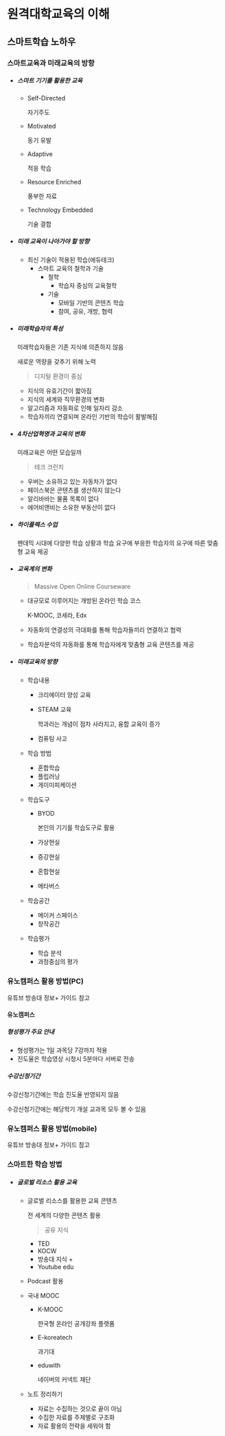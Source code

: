 # 원격대학교육의 이해

## 스마트학습 노하우

### 스마트교육과 미래교육의 방향

- ##### 스마트 기기를 활용한 교육

  - Self-Directed

    자기주도

  - Motivated

    동기 유발

  - Adaptive

    적응 학습

  - Resource Enriched

    풍부한 자료

  - Technology Embedded

    기술 결합

- ##### 미래 교육이 나아가야 할 방향

  - 최신 기술이 적용된 학습(에듀테크)
    - 스마트 교육의 철학과 기술
      - 철학
        - 학습자 중심의 교육철학
      - 기술
        - 모바일 기반의 콘텐츠 학습
        - 참여, 공유, 개방, 협력

- ##### 미래학습자의 특성

  미래학습자들은 기존 지식에 의존하지 않음

  새로운 역량을 갖추기 위해 노력

  >  디지털 환경이 중심

  - 지식의 유효기간이 짧아짐
  - 지식의 세계와 직무환경의 변화
  - 알고리즘과 자동화로 인해 일자리 감소
  - 학습자끼리 연결되며 온라인 기반의 학습이 활발해짐

- ##### 4차산업혁명과 교육의 변화

  미래교육은 어떤  모습일까

  > 테크 크런치

  - 우버는 소유하고 있는 자동차가 없다
  - 페이스북은 콘텐츠를 생산하지 않는다
  - 알리바바는 물품 목록이 없다
  - 에어비앤비는 소유한 부동산이 없다

- ##### 하이플렉스 수업

  펜데믹 시대에 다양한 학습 상황과 학습 요구에 부응한 학습자의 요구에 따른 맞춤형 교육 제공

- ##### 교육계의 변화

  > Massive Open Online Courseware

  - 대규모로 이루어지는 개방된 온라인 학습 코스

    K-MOOC, 코세라, Edx

  - 자동화의 연결성의 극대화를 통해 학습자들끼리 연결하고 협력

  - 학습자분석의 자동화를 통해 학습자에게 맞춤형 교육 콘텐츠를 제공

- ##### 미래교육의 방향

  - 학습내용

    - 크리에이터 양성 교육

    - STEAM 교육

      학과라는 개념이 점차 사라지고, 융합 교육이 증가

    - 컴퓨팅 사고

  - 학습 방법

    - 혼합학습
    - 플립러닝
    - 게이미피케이션

  - 학습도구

    - BYOD

      본인의 기기를 학습도구로 활용

    - 가상현실

    - 증강현실

    - 혼합현실

    - 메타버스

  - 학습공간

    - 메이커 스페이스
    - 창작공간

  - 학습평가

    - 학습 분석
    - 과정중심의 평가

### 유노캠퍼스 활용 방법(PC)

유튜브 방송대 정보+ 가이드 참고

#### 유노캠퍼스

##### 형성평가 주요 안내

- 형성평가는 1일 과목당 7강까지 적용
- 진도율은 학습영상 시청시 5분마다 서버로 전송

##### 수강신청기간

수강신청기간에는 학습 진도율 반영되지 않음

수강신청기간에는 해당학기 개설 교과목 모두 볼 수 있음

### 유노캠퍼스 활용 방법(mobile)

유튜브 방송대 정보+ 가이드 참고

### 스마트한 학습 방법

- ##### 글로벌 리소스 활용 교육

  - 글로벌 리소스를 활용한 교육 콘텐츠

    전 세계의 다양한 콘텐츠 활용

    > 공유 지식

    - TED
    - KOCW
    - 방송대 지식 +
    - Youtube edu

  - Podcast 활용

  - 국내 MOOC

    - K-MOOC

      한국형 온라인 공개강좌 플랫폼

    - E-koreatech

      과기대

    - eduwith

      네이버의 커넥트 재단

  - 노트 정리하기

    - 자료는 수집하는 것으로 끝이 아님
    - 수집한 자료를 주제별로 구조화
    - 자료 활용의 전략을 세워야 함